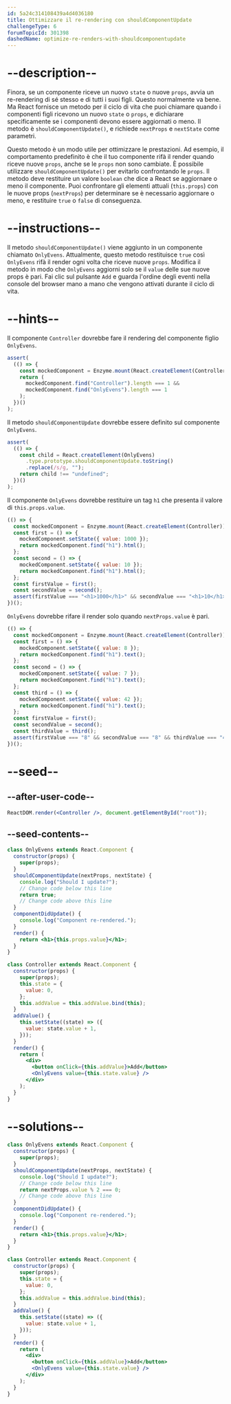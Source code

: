 ```yaml
---
id: 5a24c314108439a4d4036180
title: Ottimizzare il re-rendering con shouldComponentUpdate
challengeType: 6
forumTopicId: 301398
dashedName: optimize-re-renders-with-shouldcomponentupdate
---
```


# --description--

Finora, se un componente riceve un nuovo `state` o nuove `props`, avvia un re-rendering di sé stesso e di tutti i suoi figli. Questo normalmente va bene. Ma React fornisce un metodo per il ciclo di vita che puoi chiamare quando i componenti figli ricevono un nuovo `state` o `props`, e dichiarare specificamente se i componenti devono essere aggiornati o meno. Il metodo è `shouldComponentUpdate()`, e richiede `nextProps` e `nextState` come parametri.

Questo metodo è un modo utile per ottimizzare le prestazioni. Ad esempio, il comportamento predefinito è che il tuo componente rifà il render quando riceve nuove `props`, anche se le `props` non sono cambiate. È possibile utilizzare `shouldComponentUpdate()` per evitarlo confrontando le `props`. Il metodo deve restituire un valore `boolean` che dice a React se aggiornare o meno il componente. Puoi confrontare gli elementi attuali (`this.props`) con le nuove props (`nextProps`) per determinare se è necessario aggiornare o meno, e restituire `true` o `false` di conseguenza.

# --instructions--

Il metodo `shouldComponentUpdate()` viene aggiunto in un componente chiamato `OnlyEvens`. Attualmente, questo metodo restituisce `true` così `OnlyEvens` rifà il render ogni volta che riceve nuove `props`. Modifica il metodo in modo che `OnlyEvens` aggiorni solo se il `value` delle sue nuove props è pari. Fai clic sul pulsante `Add` e guarda l'ordine degli eventi nella console del browser mano a mano che vengono attivati durante il ciclo di vita.

# --hints--

Il componente `Controller` dovrebbe fare il rendering del componente figlio `OnlyEvens`.

```js
assert(
  (() => {
    const mockedComponent = Enzyme.mount(React.createElement(Controller));
    return (
      mockedComponent.find("Controller").length === 1 &&
      mockedComponent.find("OnlyEvens").length === 1
    );
  })()
);
```

Il metodo `shouldComponentUpdate` dovrebbe essere definito sul componente `OnlyEvens`.

```js
assert(
  (() => {
    const child = React.createElement(OnlyEvens)
      .type.prototype.shouldComponentUpdate.toString()
      .replace(/s/g, "");
    return child !== "undefined";
  })()
);
```

Il componente `OnlyEvens` dovrebbe restituire un tag `h1` che presenta il valore di `this.props.value`.

```js
(() => {
  const mockedComponent = Enzyme.mount(React.createElement(Controller));
  const first = () => {
    mockedComponent.setState({ value: 1000 });
    return mockedComponent.find("h1").html();
  };
  const second = () => {
    mockedComponent.setState({ value: 10 });
    return mockedComponent.find("h1").html();
  };
  const firstValue = first();
  const secondValue = second();
  assert(firstValue === "<h1>1000</h1>" && secondValue === "<h1>10</h1>");
})();
```

`OnlyEvens` dovrebbe rifare il render solo quando `nextProps.value` è pari.

```js
(() => {
  const mockedComponent = Enzyme.mount(React.createElement(Controller));
  const first = () => {
    mockedComponent.setState({ value: 8 });
    return mockedComponent.find("h1").text();
  };
  const second = () => {
    mockedComponent.setState({ value: 7 });
    return mockedComponent.find("h1").text();
  };
  const third = () => {
    mockedComponent.setState({ value: 42 });
    return mockedComponent.find("h1").text();
  };
  const firstValue = first();
  const secondValue = second();
  const thirdValue = third();
  assert(firstValue === "8" && secondValue === "8" && thirdValue === "42");
})();
```

# --seed--

## --after-user-code--

```jsx
ReactDOM.render(<Controller />, document.getElementById("root"));
```

## --seed-contents--

```jsx
class OnlyEvens extends React.Component {
  constructor(props) {
    super(props);
  }
  shouldComponentUpdate(nextProps, nextState) {
    console.log("Should I update?");
    // Change code below this line
    return true;
    // Change code above this line
  }
  componentDidUpdate() {
    console.log("Component re-rendered.");
  }
  render() {
    return <h1>{this.props.value}</h1>;
  }
}

class Controller extends React.Component {
  constructor(props) {
    super(props);
    this.state = {
      value: 0,
    };
    this.addValue = this.addValue.bind(this);
  }
  addValue() {
    this.setState((state) => ({
      value: state.value + 1,
    }));
  }
  render() {
    return (
      <div>
        <button onClick={this.addValue}>Add</button>
        <OnlyEvens value={this.state.value} />
      </div>
    );
  }
}
```

# --solutions--

```jsx
class OnlyEvens extends React.Component {
  constructor(props) {
    super(props);
  }
  shouldComponentUpdate(nextProps, nextState) {
    console.log("Should I update?");
    // Change code below this line
    return nextProps.value % 2 === 0;
    // Change code above this line
  }
  componentDidUpdate() {
    console.log("Component re-rendered.");
  }
  render() {
    return <h1>{this.props.value}</h1>;
  }
}

class Controller extends React.Component {
  constructor(props) {
    super(props);
    this.state = {
      value: 0,
    };
    this.addValue = this.addValue.bind(this);
  }
  addValue() {
    this.setState((state) => ({
      value: state.value + 1,
    }));
  }
  render() {
    return (
      <div>
        <button onClick={this.addValue}>Add</button>
        <OnlyEvens value={this.state.value} />
      </div>
    );
  }
}
```
